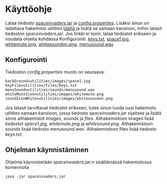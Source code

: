 # Käyttöohje
Lataa tiedosto [spaceinvaders.jar](https://github.com/Pate1337/otm-harjoitustyo/releases/tag/v1.0) ja [config.properties](https://github.com/Pate1337/otm-harjoitustyo/releases/tag/v1.0).
Lisäksi sinun on ladattava hakemisto _utilities_ [täältä](https://files.fm/u/pqvcrkzx) ja lisätä se samaan kansioon, mihin latasit tiedoston _spaceinvaders.jar_.
Jos linkki ei toimi, lataa tiedostot erikseen ja noudata ohjeita kohdassa Konfigurointi. [keys.txt](https://github.com/Pate1337/otm-harjoitustyo/releases/tag/v1.0), [space1.jpg](https://github.com/Pate1337/otm-harjoitustyo/releases/tag/v1.0),
[whitemute.png](https://github.com/Pate1337/otm-harjoitustyo/releases/tag/v1.0), [whitesoundon.png](https://github.com/Pate1337/otm-harjoitustyo/releases/tag/v1.0),
[menusound.wav](https://github.com/Pate1337/otm-harjoitustyo/releases/tag/v1.0).

## Konfigurointi
Tiedoston _config.properties_ muoto on seuraava:
```
backGround=utilities/images/space1.jpg
keyFile=utilities/files/keys.txt
menuSound=utilities/sounds/menusound.wav
whiteMuteIcon=utilities/images/whitemute.png
soundIconWhite=utilities/images/whitesoundon.png
```
Jos latasit tarvittavat tiedostot erikseen, tulee sinun luoda uusi hakemisto utilities samaan kansioon, jossa tiedosto _spaceinvaders.jar_ sijaitsee ja lisätä sinne alihakemistot _images_, _sounds_ ja _files_.
Alihakemistoon images lisää tiedostot _space1.jpg_, _whitemute.png_ ja _whitesound.png_.
Alihakemistoon sounds lisää tiedosto _menusound.wav_.
Alihakemistoon files lisää tiedosto _keys.txt_.

## Ohjelman käynnistäminen
Ohjelma käynnistetään _spaceinvaders.jar_:n sisältämässä hakemistossa komennolla
```
java -jar spaceinvaders.jar
```
